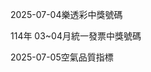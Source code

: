 
2025-07-04樂透彩中獎號碼

                                
114年 03~04月統一發票中獎號碼
                             
2025-07-05空氣品質指標
                              